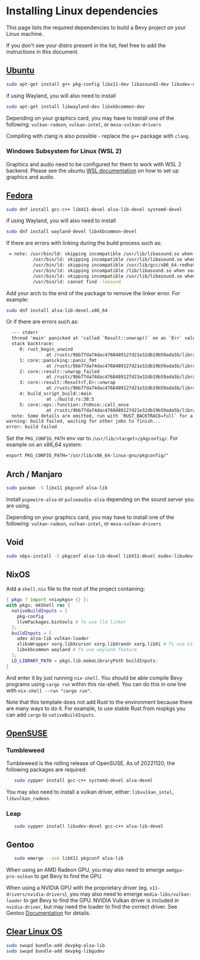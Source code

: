 # Installing Linux dependencies

This page lists the required dependencies to build a Bevy project on your Linux machine.

If you don't see your distro present in the list, feel free to add the instructions in this document.

## [Ubuntu](https://ubuntu.com/)

```bash
sudo apt-get install g++ pkg-config libx11-dev libasound2-dev libudev-dev
```

if using Wayland, you will also need to install

```bash
sudo apt-get install libwayland-dev libxkbcommon-dev
```

Depending on your graphics card, you may have to install one of the following:
`vulkan-radeon`, `vulkan-intel`, or `mesa-vulkan-drivers`

Compiling with clang is also possible - replace the `g++` package with `clang`.

### Windows Subsystem for Linux (WSL 2)

Graphics and audio need to be configured for them to work with WSL 2 backend.
Please see the ubuntu [WSL documentation](https://wiki.ubuntu.com/WSL) on how to set up graphics and audio.

## [Fedora](https://getfedora.org/)

```bash
sudo dnf install gcc-c++ libX11-devel alsa-lib-devel systemd-devel
```

if using Wayland, you will also need to install

```bash
sudo dnf install wayland-devel libxkbcommon-devel
```

If there are errors with linking during the build process such as:

```bash
 = note: /usr/bin/ld: skipping incompatible /usr/lib/libasound.so when searching for -lasound
          /usr/bin/ld: skipping incompatible /usr/lib/libasound.so when searching for -lasound
          /usr/bin/ld: skipping incompatible /usr/lib/gcc/x86_64-redhat-linux/10/../../../libasound.so when searching for -lasound
          /usr/bin/ld: skipping incompatible /lib/libasound.so when searching for -lasound
          /usr/bin/ld: skipping incompatible /usr/lib/libasound.so when searching for -lasound
          /usr/bin/ld: cannot find -lasound
```

Add your arch to the end of the package to remove the linker error. For example:

```bash
sudo dnf install alsa-lib-devel.x86_64
```

Or if there are errors such as:

```txt
  --- stderr
  thread 'main' panicked at 'called `Result::unwrap()` on an `Err` value: "`\"pkg-config\" \"--libs\" \"--cflags\" \"libudev\"` did not exit successfully: exit status: 1\n--- stderr\nPackage libudev was not found in the pkg-config search path.\nPerhaps you should add the directory containing `libudev.pc'\nto the PKG_CONFIG_PATH environment variable\nNo package 'libudev' found\n"', /home/<user>/.cargo/registry/src/github.com-1ecc6299db9ec823/libudev-sys-0.1.4/build.rs:38:41
  stack backtrace:
     0: rust_begin_unwind
               at /rustc/9bb77da74dac4768489127d21e32db19b59ada5b/library/std/src/panicking.rs:517:5
     1: core::panicking::panic_fmt
               at /rustc/9bb77da74dac4768489127d21e32db19b59ada5b/library/core/src/panicking.rs:96:14
     2: core::result::unwrap_failed
               at /rustc/9bb77da74dac4768489127d21e32db19b59ada5b/library/core/src/result.rs:1617:5
     3: core::result::Result<T,E>::unwrap
               at /rustc/9bb77da74dac4768489127d21e32db19b59ada5b/library/core/src/result.rs:1299:23
     4: build_script_build::main
               at ./build.rs:38:5
     5: core::ops::function::FnOnce::call_once
               at /rustc/9bb77da74dac4768489127d21e32db19b59ada5b/library/core/src/ops/function.rs:227:5
  note: Some details are omitted, run with `RUST_BACKTRACE=full` for a verbose backtrace.
warning: build failed, waiting for other jobs to finish...
error: build failed
```

Set the `PKG_CONFIG_PATH` env var to `/usr/lib/<target>/pkgconfig/`. For example on an x86_64 system:

```txt
export PKG_CONFIG_PATH="/usr/lib/x86_64-linux-gnu/pkgconfig/"
```

## Arch / Manjaro

```bash
sudo pacman -S libx11 pkgconf alsa-lib
```

Install `pipewire-alsa` or `pulseaudio-alsa` depending on the sound server you are using.

Depending on your graphics card, you may have to install one of the following:
`vulkan-radeon`, `vulkan-intel`, or `mesa-vulkan-drivers`

## Void

```bash
sudo xbps-install -S pkgconf alsa-lib-devel libX11-devel eudev-libudev-devel
```

## NixOS

Add a `shell.nix` file to the root of the project containing:

```nix
{ pkgs ? import <nixpkgs> {} }:
with pkgs; mkShell rec {
  nativeBuildInputs = [
    pkg-config
    llvmPackages.bintools # To use lld linker
  ];
  buildInputs = [
    udev alsa-lib vulkan-loader
    xlibsWrapper xorg.libXcursor xorg.libXrandr xorg.libXi # To use x11 feature
    libxkbcommon wayland # To use wayland feature
  ];
  LD_LIBRARY_PATH = pkgs.lib.makeLibraryPath buildInputs;
}
```

And enter it by just running `nix-shell`. You should be able compile Bevy programs using `cargo run` within this nix-shell. You can do this in one line with `nix-shell --run "cargo run"`.

Note that this template does not add Rust to the environment because there are many ways to do it. For example, to use stable Rust from nixpkgs you can add `cargo` to `nativeBuildInputs`.

## [OpenSUSE](https://www.opensuse.org/)

### Tumbleweed

Tumbleweed is the rolling release of OpenSUSE. As of 20221120, the following packages are required:

```bash
   sudo zypper install gcc-c++ systemd-devel alsa-devel
```

You may also need to install a vulkan driver, either: `libvulkan_intel`, `libvulkan_radeon`.

### Leap

```bash
   sudo zypper install libudev-devel gcc-c++ alsa-lib-devel
```

## Gentoo

```bash
   sudo emerge --ask libX11 pkgconf alsa-lib
```

When using an AMD Radeon GPU, you may also need to emerge `amdgpu-pro-vulkan` to get Bevy to find the GPU.

When using a NVIDIA GPU with the proprietary driver (eg. `x11-drivers/nvidia-drivers`), you may also need to emerge `media-libs/vulkan-loader` to get Bevy to find the GPU. NVIDIA Vulkan driver is included in `nvidia-driver`, but may need the loader to find the correct driver. See Gentoo [Documentation](https://wiki.gentoo.org/wiki/Vulkan) for details.

## [Clear Linux OS](https://clearlinux.org/)

```bash
sudo swupd bundle-add devpkg-alsa-lib
sudo swupd bundle-add devpkg-libgudev
```
